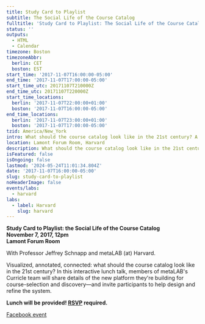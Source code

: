 ```yaml
---
title: Study Card to Playlist
subtitle: The Social Life of the Course Catalog
fulltitle: 'Study Card to Playlist: The Social Life of the Course Catalog'
status: ''
outputs:
  - HTML
  - Calendar
timezone: Boston
timezoneAbbr:
  berlin: CET
  boston: EST
start_time: '2017-11-07T16:00:00-05:00'
end_time: '2017-11-07T17:00:00-05:00'
start_time_utc: 20171107T210000Z
end_time_utc: 20171107T220000Z
start_time_locations:
  berlin: '2017-11-07T22:00:00+01:00'
  boston: '2017-11-07T16:00:00-05:00'
end_time_locations:
  berlin: '2017-11-07T23:00:00+01:00'
  boston: '2017-11-07T17:00:00-05:00'
tzid: America/New_York
intro: What should the course catalog look like in the 21st century? A talk on leveraging data and design for course selection and discovery.
location: Lamont Forum Room, Harvard
description: What should the course catalog look like in the 21st century? A talk on leveraging data and design for course selection and discovery.
isFeatured: false
isOngoing: false
lastmod: '2024-05-24T11:01:34.804Z'
date: '2017-11-07T16:00:00-05:00'
slug: study-card-to-playlist
noHeaderImage: false
events/labs:
  - harvard
labs:
  - label: Harvard
    slug: harvard
---
```

**Study Card to Playlist: the Social Life of the Course Catalog<br />
November 7, 2017, 12pm<br />
Lamont Forum Room**

With Professor Jeffrey Schnapp and metaLAB (at) Harvard.

Visualized, annotated, connected: what should the course catalog look like in the 21st century? In this interactive lunch talk, members of metaLAB's Curricle team will share details of the new platform they're building for course-selection and discovery—and invite participants to help design and refine the system. 

**Lunch will be provided! [RSVP](https://cyber.harvard.edu/events/2017/luncheon/11/Curricle#RSVP) required.**

[Facebook event](https://www.facebook.com/events/190878694818317/)